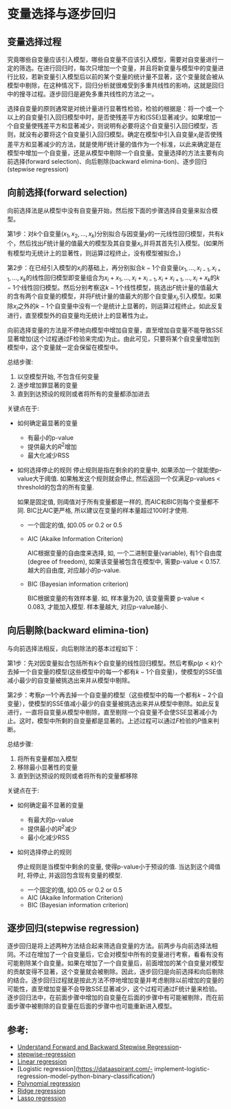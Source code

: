 # 变量选择与逐步回归

## 变量选择过程

究竟哪些自变量应该引入模型，哪些自变量不应该引入模型，需要对自变量进行一定的筛选。在进行回归时，每次只增加一个变量，并且将新变量与模型中的变量进行比较，若新变量引入模型后以前的某个变量的统计量不显著，这个变量就会被从模型中剔除，在这种情况下，回归分析就很难受到多重共线性的影响，这就是回归中的搜寻过程。逐步回归是避免多重共线性的方法之一。

选择自变量的原则通常是对统计量进行显著性检验，检验的根据是：将一个或一个以上的自变量引入回归模型中时，是否使残差平方和(SSE)显著减少。如果增加一个自变量使残差平方和显著减少，则说明有必要将这个自变量引入回归模型，否则，就没有必要将这个自变量引入回归模型。确定在模型中引入自变量$x_i$是否使残差平方和显著减少的方法，就是使用$F$统计量的值作为一个标准，以此来确定是在模型中增加一个自变量，还是从模型中剔除一个自变量。变量选择的方法主要有向前选择(forward selection)、向后剔除(backward elimina-tion)、逐步回归(stepwise regression)


## 向前选择(forward selection)
向前选择法是从模型中没有自变量开始，然后按下面的步骤选择自变量来拟合模型。

第1步：对$k$个自变量$(x_1,x_2,...,x_k)$分别拟合与因变量$y$的一元线性回归模型，共有$k$个，然后找出$F$统计量的值最大的模型及其自变量$x_i$,并将其首先引入模型。(如果所有模型均无统计上的显著性，则运算过程终止，没有模型被拟合。)

第2步：在已经引入模型的$x_i$的基础上，再分别拟合$k-1$个自变量$(x_1,...,x_{i-1},x_{i+1},...,x_k$的线性回归模型即变量组合为$x_i+x_1,...,x_i+x_{i-1},x_i+x_{i+1},...,x_i+x_k$的$k-1$个线性回归模型。然后分别考察这$k-1$个线性模型，挑选出$F$统计量的值最大的含有两个自变量的模型，并将$F$统计量的值最大的那个自变量$x_j$,引入模型。如果除$x_i$之外的$k-1$个自变量中没有一个是统计上显著的，则运算过程终止。如此反复进行，直至模型外的自变量均无统计上的显著性为止。

向前选择变量的方法是不停地向模型中增加自变量，直至增加自变量不能导致SSE显著增加(这个过程通过F检验来完成)为止。由此可见，只要将某个自变量增加到模型中，这个变量就一定会保留在模型中。


总结步骤:
1. 以空模型开始, 不包含任何变量
2. 逐步增加罪显著的变量
3. 直到到达预设的规则或者将所有的变量都添加进去


关键点在于:

- 如何确定最显著的变量
    - 有最小的p-value
    - 提供最大的$R^2$增加
    - 最大化减少RSS

- 如何选择停止的规则
    停止规则是指在剩余的的变量中, 如果添加一个就能使p-value大于阈值. 如果触发这个规则就会停止, 然后返回一个仅满足p-values < threshold的包含的所有变量.
    
    如果是固定值, 则阈值对于所有变量都是一样的, 而AIC和BIC则每个变量都不同. BIC比AIC更严格, 所以建议在变量的样本量超过100时才使用.

    - 一个固定的值, 如0.05 or 0.2 or 0.5
    - AIC (Akaike Information Criterion)
    
        AIC根据变量的自由度来选择, 如, 一个二进制变量(variable), 有1个自由度(degree of freedom), 如果该变量被包含在模型中, 需要p-value < 0.157. 越大的自由度, 对应越小的p-value.
    
    - BIC (Bayesian information criterion)

        BIC根据变量的有效样本量. 如, 样本量为20, 该变量需要 p-value < 0.083, 才能加入模型. 样本量越大, 对应p-value越小.


## 向后剔除(backward elimina-tion)
与向前选择法相反，向后剔除法的基本过程如下：

第1步：先对因变量拟合包括所有$k$个自变量的线性回归模型。然后考察$p(p<k)$个去掉一个自变量的模型(这些模型中的每一个都有$k-1$个自变量)，使模型的SSE值减小最少的自变量被挑选出来并从模型中剔除。

第2步：考察$p一1$个再去掉一个自变量的模型（这些模型中的每一个都有$k-2$个自变量），使模型的SSE值减小最少的自变量被挑选出来并从模型中剔除。如此反复进行，一直将自变量从模型中剔除，直至剔除一个自变量不会使SSE显著减小为止。这时，模型中所剩的自变量都是显著的。上述过程可以通过$F$检验的$P$值来判断。


总结步骤:

1. 将所有变量都加入模型
2. 移除最小显著性的变量
3. 直到到达预设的规则或者将所有的变量都移除

关键点在于:

- 如何确定最不显著的变量
    - 有最大的p-value
    - 提供最小的$R^2$减少
    - 最小化减少RSS

- 如何选择停止的规则

    停止规则是当模型中剩余的变量, 使得p-value小于预设的值. 当达到这个阈值时, 将停止, 并返回包含现有变量的模型.

    - 一个固定的值, 如0.05 or 0.2 or 0.5
    - AIC (Akaike Information Criterion)
    - BIC (Bayesian information criterion)


## 逐步回归(stepwise regression)

逐步回归是将上述两种方法结合起来筛选自变量的方法。前两步与向前选择法相同。不过在增加了一个自变量后，它会对模型中所有的变量进行考察，看看有没有可能剔除某个自变量。如果在增加了一个自变量后，前面增加的某个自变量对模型的贡献变得不显著，这个变量就会被剔除。因此，逐步回归是向前选择和向后剔除的结合。逐步回归过程就是按此方法不停地增加变量并考虑剔除以前增加的变量的可能性，直至增加变量不会导致SSE显著减少，这个过程可通过F统计量来检验。逐步回归法中，在前面步骤中增加的自变量在后面的步骤中有可能被剔除，而在前面步骤中被剔除的自变量在后面的步骤中也可能重新进入模型。





## 参考:

- [Understand Forward and Backward Stepwise Regression](https://quantifyinghealth.com/stepwise-selection/)- 
- [stepwise-regression](https://dataaspirant.com/stepwise-regression/)
- [Linear regression](https://dataaspirant.com/linear-regression-implementation-in-python/) 
- [Logistic regression](https://dataaspirant.com/- implement-logistic-regression-model-python-binary-classification/)
- [Polynomial regression](https://dataaspirant.com/polynomial-regression/)
- [Ridge regression](https://dataaspirant.com/ridge-regression/)
- [Lasso regression](https://dataaspirant.com/lasso-regression/)
